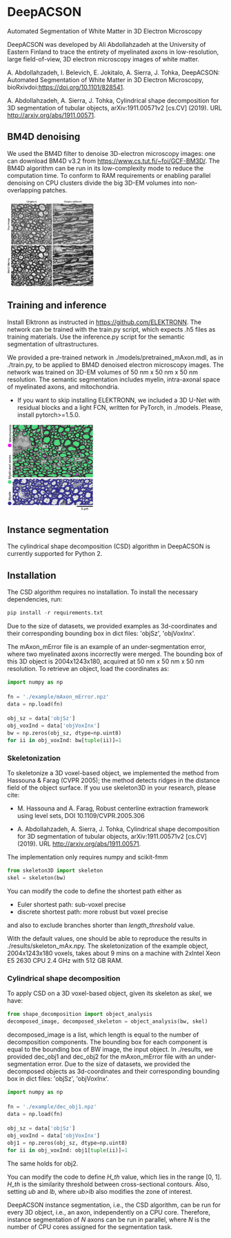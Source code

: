 # DeepACSON
Automated Segmentation of White Matter in 3D Electron Microscopy

DeepACSON was developed by Ali Abdollahzadeh at the University of Eastern Finland to trace the entirety of myelinated axons in low-resolution, large field-of-view, 3D electron microscopy images of white matter.

A. Abdollahzadeh, I. Belevich, E. Jokitalo, A. Sierra, J. Tohka, DeepACSON: Automated Segmentation of White Matter in 3D Electron Microscopy, bioRxivdoi:https://doi.org/10.1101/828541.

A. Abdollahzadeh, A. Sierra, J. Tohka, Cylindrical shape decomposition for 3D segmentation of tubular objects, arXiv:1911.00571v2 [cs.CV] (2019). 
URL http://arxiv.org/abs/1911.00571.

## BM4D denoising
We used the BM4D filter to denoise 3D-electron microscopy images: one can download BM4D v3.2 from https://www.cs.tut.fi/~foi/GCF-BM3D/. The BM4D algorithm can be run in its low-complexity mode to reduce the computation time. To conform to RAM requirements or enabling parallel denoising on CPU clusters divide the big 3D-EM volumes into non-overlapping patches.

<img src="figs/filteringGIT.png" width="200" height="200" />


## Training and inference
Install Elktronn as instructed in https://github.com/ELEKTRONN. The network can be trained with the train.py script, which expects .h5 files as training materials. Use the inference.py script for the semantic segmentation of ultrastructures. 

We provided a pre-trained network in ./models/pretrained_mAxon.mdl, as in ./train.py, to be applied to BM4D denoised electron microscopy images. The network was trained on 3D-EM volumes of 50 nm x 50 nm x 50 nm resolution. The semantic segmentation includes myelin, intra-axonal space of myelinated axons, and mitochondria.  

- If you want to skip installing ELEKTRONN, we included a 3D U-Net with residual blocks and a light FCN, written for PyTorch, in ./models. Please, install pytorch>=1.5.0.

<img src="figs/ultraStrucMaps.png" width="200" height="200" />

## Instance segmentation
The cylindrical shape decomposition (CSD) algorithm in DeepACSON is currently supported for Python 2.

## Installation
The CSD algorithm requires no installation. To install the necessary dependencies, run:

```python
pip install -r requirements.txt
```
Due to the size of datasets, we provided examples as 3d-coordinates and their corresponding bounding box in dict files: 'objSz', 'objVoxInx'.

The mAxon_mError file is an example of an under-segmentation error, where two myelinated axons incorrectly were merged. The bounding box of this 3D object is 2004x1243x180, acquired at 50 nm x 50 nm x 50 nm resolution. To retrieve an object, load the coordinates as:

```python
import numpy as np

fn = './example/mAxon_mError.npz'
data = np.load(fn)

obj_sz = data['objSz']
obj_voxInd = data['objVoxInx']
bw = np.zeros(obj_sz, dtype=np.uint8)
for ii in obj_voxInd: bw[tuple(ii)]=1 
```

### Skeletonization
To skeletonize a 3D voxel-based object, we implemented the method from Hassouna & Farag (CVPR 2005); the method detects ridges in the distance field of the object surface. If you use skeleton3D in your research, please cite:

- M. Hassouna and A. Farag, Robust centerline extraction framework using level sets, DOI 10.1109/CVPR.2005.306

- A. Abdollahzadeh, A. Sierra, J. Tohka, Cylindrical shape decomposition for 3D segmentation of tubular objects, arXiv:1911.00571v2 [cs.CV] (2019). 
URL http://arxiv.org/abs/1911.00571.

The implementation only requires numpy and scikit-fmm

```python
from skeleton3D import skeleton
skel = skeleton(bw)
```
You can modify the code to define the shortest path either as

- Euler shortest path: sub-voxel precise 
- discrete shortest path: more robust but voxel precise

and also to exclude branches shorter than *length_threshold* value.

With the default values, one should be able to reproduce the results in ./results/skeleton_mAx.npy. The skeletonization of the example object, 2004x1243x180 voxels, takes about 9 mins on a machine with 2xIntel Xeon E5 2630 CPU 2.4 GHz with 512 GB RAM. 

### Cylindrical shape decomposition
To apply CSD on a 3D voxel-based object, given its skeleton as *skel*, we have:

```python
from shape_decomposition import object_analysis
decomposed_image, decomposed_skeleton = object_analysis(bw, skel)
```
decomposed_image is a list, which length is equal to the number of decomposition components. The bounding box for each component is equal to the bounding box of BW image, the input object. In ./results, we provided dec_obj1 and dec_obj2 for the mAxon_mError file with an under-segmentation error. Due to the size of datasets, we provided the decomposed objects as 3d-coordinates and their corresponding bounding box in dict files: 'objSz', 'objVoxInx'.

```python
import numpy as np

fn = './example/dec_obj1.npz'
data = np.load(fn)

obj_sz = data['objSz']
obj_voxInd = data['objVoxInx']
obj1 = np.zeros(obj_sz, dtype=np.uint8)
for ii in obj_voxInd: obj1[tuple(ii)]=1
```
The same holds for obj2. 

You can modify the code to define *H_th* value, which lies in the range [0, 1]. *H_th* is the similarity threshold between cross-sectional contours. Also, setting *ub* and *lb*, where *ub>lb* also modifies the zone of interest.

DeepACSON instance segmentation, i.e., the CSD algorithm, can be run for every 3D object, i.e., an axon, independently on a CPU core. Therefore, instance segmentation of *N* axons can be run in parallel, where *N* is the number of CPU cores assigned for the segmentation task.










